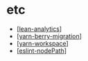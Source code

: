 # etc

- [[lean-analytics]]
- [[yarn-berry-migration]]
- [[yarn-workspace]]
- [[eslint-nodePath]]

[//begin]: # "Autogenerated link references for markdown compatibility"
[lean-analytics]: lean-analytics/lean-analytics "lean analytics"
[yarn-berry-migration]: yarn-berry-migration "yarn berry migration"
[yarn-workspace]: yarn-workspace "yarn workspace"
[eslint-nodePath]: eslint-nodepath "eslint-nodePath"
[//end]: # "Autogenerated link references"
